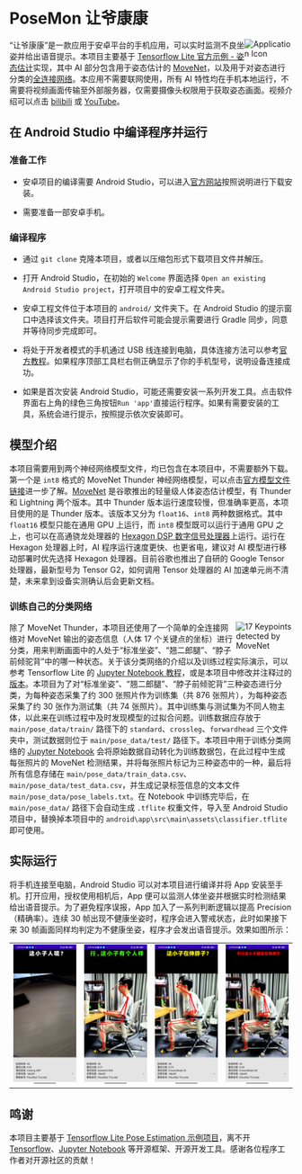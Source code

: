 # PoseMon 让爷康康

<image align="right" src="doc_images/screenshot_icon.jpg" alt="Application Icon" width=17%>

“让爷康康”是一款应用于安卓平台的手机应用，可以实时监测不良坐姿并给出语音提示。本项目主要基于 [Tensorflow Lite 官方示例 - 姿态估计](https://github.com/tensorflow/examples/tree/master/lite/examples/pose_estimation/android)实现，其中 AI 部分包含用于姿态估计的 [MoveNet](https://blog.tensorflow.org/2021/05/next-generation-pose-detection-with-movenet-and-tensorflowjs.html)，以及用于对姿态进行分类的[全连接网络](https://github.com/tensorflow/tensorflow/blob/master/tensorflow/lite/g3doc/tutorials/pose_classification.ipynb)。本应用不需要联网使用，所有 AI 特性均在手机本地运行，不需要将视频画面传输至外部服务器，仅需要摄像头权限用于获取姿态画面。视频介绍可以点击 [bilibili]() 或 [YouTube]()。

## 在 Android Studio 中编译程序并运行

### 准备工作

* 安卓项目的编译需要 Android Studio，可以进入[官方网站](
 https://developer.android.com/studio/install?hl=zh-cn)按照说明进行下载安装。

* 需要准备一部安卓手机。

### 编译程序

* 通过 `git clone` 克隆本项目，或者以压缩包形式下载项目文件并解压。

* 打开 Android Studio，在初始的 `Welcome` 界面选择
`Open an existing Android Studio project`，打开项目中的安卓工程文件夹。

* 安卓工程文件位于本项目的 `android/` 文件夹下。在 Android Studio 的提示窗口中选择该文件夹。项目打开后软件可能会提示需要进行 Gradle 同步，同意并等待同步完成即可。

* 将处于开发者模式的手机通过 USB 线连接到电脑，具体连接方法可以参考[官方教程](https://developer.android.com/studio/run/device?hl=zh-cn)。如果程序顶部工具栏右侧正确显示了你的手机型号，说明设备连接成功。

* 如果是首次安装 Android Studio，可能还需要安装一系列开发工具。点击软件界面右上角的绿色三角按钮`Run 'app'`直接运行程序。如果有需要安装的工具，系统会进行提示，按照提示依次安装即可。

## 模型介绍

本项目需要用到两个神经网络模型文件，均已包含在本项目中，不需要额外下载。第一个是 `int8` 格式的 MoveNet Thunder 神经网络模型，可以点击[官方模型文件链接](https://tfhub.dev/google/lite-model/movenet/singlepose/thunder/tflite/int8/4)进一步了解。[MoveNet](https://blog.tensorflow.org/2021/05/next-generation-pose-detection-with-movenet-and-tensorflowjs.html) 是谷歌推出的轻量级人体姿态估计模型，有 Thunder 和 Lightning 两个版本。其中 Thunder 版本运行速度较慢，但准确率更高，本项目使用的是 Thunder 版本。该版本又分为 `float16`、`int8` 两种数据格式。其中 `float16` 模型只能在通用 GPU 上运行，而 `int8` 模型既可以运行于通用 GPU 之上，也可以在高通骁龙处理器的 [Hexagon DSP 数字信号处理器](https://developer.qualcomm.com/software/hexagon-dsp-sdk/dsp-processor)上运行。运行在 Hexagon 处理器上时，AI 程序运行速度更快、也更省电，建议对 AI 模型进行移动部署时优先选择 Hexagon 处理器。目前谷歌也推出了自研的 Google Tensor 处理器，最新型号为 Tensor G2，如何调用 Tensor 处理器的 AI 加速单元尚不清楚，未来拿到设备实测确认后会更新文档。

### 训练自己的分类网络

<image align="right" src="doc_images/labeled_movenet_result.png" alt="17 Keypoints detected by MoveNet" width=20%>

除了 MoveNet Thunder，本项目还使用了一个简单的全连接网络对 MoveNet 输出的姿态信息（人体 17 个关键点的坐标）进行分类，用来判断画面中的人处于“标准坐姿”、“翘二郎腿”、“脖子前倾驼背”中的哪一种状态。关于该分类网络的介绍以及训练过程实际演示，可以参考 Tensorflow Lite 的 [Jupyter Notebook 教程](https://github.com/tensorflow/tensorflow/blob/master/tensorflow/lite/g3doc/tutorials/pose_classification.ipynb)，或是本项目中修改并注释过的[版本]()。本项目为了对“标准坐姿”、“翘二郎腿”、“脖子前倾驼背”三种姿态进行分类，为每种姿态采集了约 300 张照片作为训练集（共 876 张照片），为每种姿态采集了约 30 张作为测试集（共 74 张照片）。其中训练集与测试集为不同人物主体，以此来在训练过程中及时发现模型的过拟合问题。训练数据应存放于 `main/pose_data/train/` 路径下的 `standard`、`crossleg`、`forwardhead` 
三个文件夹中，测试数据则位于 `main/pose_data/test/` 路径下。本项目中用于训练分类网络的 [Jupyter Notebook]() 会将原始数据自动转化为训练数据包，在此过程中生成每张照片的 MoveNet 检测结果，并将每张照片标记为三种姿态中的一种，最后将所有信息存储在 `main/pose_data/train_data.csv`、`main/pose_data/test_data.csv`，并生成记录标签信息的文本文件 `main/pose_data/pose_labels.txt`。在 Notebook 中训练完毕后，在 `main/pose_data/` 路径下会自动生成 `.tflite` 权重文件，导入至 Android Studio 项目中，替换掉本项目中的 `android\app\src\main\assets\classifier.tflite` 即可使用。

## 实际运行

将手机连接至电脑，Android Studio 可以对本项目进行编译并将 App 安装至手机。打开应用，授权使用相机后，App 便可以监测人体坐姿并根据实时检测结果给出语音提示。为了避免程序误报，App 加入了一系列判断逻辑以提高 Precision（精确率）。连续 30 帧出现不健康坐姿时，程序会进入警戒状态，此时如果接下来 30 帧画面同样均判定为不健康坐姿，程序才会发出语音提示。效果如图所示：

<table width="100%">
 <tr>
  <td width="25%"><img src="doc_images/screenshot_01.jpg"></td>
  <td width="25%"><img src="doc_images/screenshot_02.jpg"></td>
  <td width="25%"><img src="doc_images/screenshot_03.jpg"></td>
  <td width="25%"><img src="doc_images/screenshot_04.jpg"></td>
 </tr>
<table>

## 鸣谢
本项目主要基于 [Tensorflow Lite Pose Estimation 示例项目](https://github.com/tensorflow/examples/tree/master/lite/examples/pose_estimation/android)，离不开 [Tensorflow](https://www.tensorflow.org/?hl=zh-cn)、[Jupyter Notebook](https://jupyter.org/) 等开源框架、开源开发工具。感谢各位程序工作者对开源社区的贡献！
